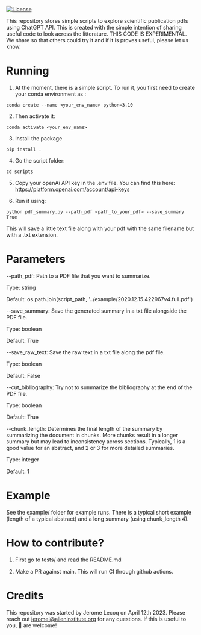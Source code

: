 [![License](https://img.shields.io/badge/license-MIT-brightgreen)](LICENSE)

This repository stores simple scripts to explore scientific publication pdfs using ChatGPT API. This is created with the simple intention of sharing useful code to look across the litterature. 
THIS CODE IS EXPERIMENTAL. We share so that others could try it and if it is proves useful, please let us know. 

Running
========================

1. At the moment, there is a simple script. To run it, you first need to create your conda environment as :

```conda create --name <your_env_name> python=3.10```

2. Then activate it: 

```conda activate <your_env_name>```

3. Install the package 

```pip install .```

4. Go the script folder:

```cd scripts```

5. Copy your openAi API key in the .env file. You can find this here: https://platform.openai.com/account/api-keys

6. Run it using:

```python pdf_summary.py --path_pdf <path_to_your_pdf> --save_summary True```

This will save a little text file along with your pdf with the same filename but with a .txt extension. 

Parameters
========================

--path_pdf: Path to a PDF file that you want to summarize.

Type: string

Default: os.path.join(script_path, '../example/2020.12.15.422967v4.full.pdf')

--save_summary: Save the generated summary in a txt file alongside the PDF file.

Type: boolean

Default: True

--save_raw_text: Save the raw text in a txt file along the pdf file.

Type: boolean

Default: False

--cut_bibliography: Try not to summarize the bibliography at the end of the PDF file.

Type: boolean

Default: True

--chunk_length: Determines the final length of the summary by summarizing the document in chunks. More chunks result in a longer summary but may lead to inconsistency across sections. Typically, 1 is a good value for an abstract, and 2 or 3 for more detailed summaries.

Type: integer

Default: 1

Example
========================
See the example/ folder for example runs. 
There is a typical short example (length of a typical abstract) and a long summary (using chunk_length 4). 

How to contribute?
========================

1. First go to tests/ and read the README.md 

2. Make a PR against main. This will run CI through github actions. 

Credits
========================
This repository was started by Jerome Lecoq on April 12th 2023. Please reach out jeromel@alleninstitute.org for any questions. If this is useful to you, :wave: are welcome!
